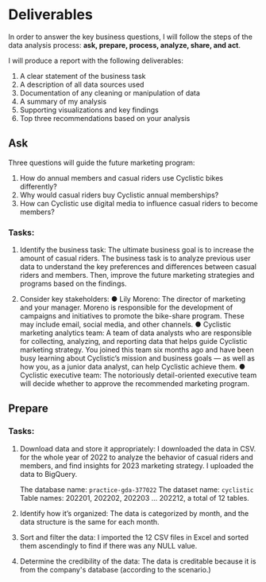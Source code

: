 # Deliverables
In order to answer the key business questions, I will follow the steps of the data analysis process: **ask, prepare, process, analyze, share, and act**.

I will produce a report with the following deliverables:

1. A clear statement of the business task
2. A description of all data sources used
3. Documentation of any cleaning or manipulation of data
4. A summary of my analysis
5. Supporting visualizations and key findings
6. Top three recommendations based on your analysis

## Ask

Three questions will guide the future marketing program:
 1. How do annual members and casual riders use Cyclistic bikes differently?
 2. Why would casual riders buy Cyclistic annual memberships?
 3. How can Cyclistic use digital media to influence casual riders to become members?
 
### Tasks:
 1. Identify the business task: The ultimate business goal is to increase the amount of casual riders.
    The business task is to analyze previous user data to understand the key preferences and differences between casual riders and members.
    Then, improve the future marketing strategies and programs based on the findings.
    
 2. Consider key stakeholders:
 ● Lily Moreno:
   The director of marketing and your manager. 
   Moreno is responsible for the development of campaigns and initiatives to promote the bike-share program.
   These may include email, social media, and other channels.
 ● Cyclistic marketing analytics team: 
   A team of data analysts who are responsible for collecting, analyzing, and reporting data that helps guide Cyclistic marketing strategy.
   You joined this team six months ago and have been busy learning about Cyclistic’s mission and business goals — as well as how you,
   as a junior data analyst, can help Cyclistic achieve them.
 ● Cyclistic executive team: The notoriously detail-oriented executive team will decide whether to approve the recommended marketing program.
 

## Prepare

### Tasks:
1. Download data and store it appropriately:
    I downloaded the data in CSV. for the whole year of 2022 to analyze the behavior of casual riders and members, and find insights for 2023 marketing strategy. I uploaded the data to BigQuery.
    
    The database name: `practice-gda-377022`
    The dataset name: `cyclistic`
    Table names: 202201, 202202, 202203 ... 202212, a total of 12 tables.
    
2. Identify how it’s organized:
    The data is categorized by month, and the data structure is the same for each month.
    
3. Sort and filter the data: I imported the 12 CSV files in Excel and sorted them ascendingly to find if there was any NULL value.
4. Determine the credibility of the data: The data is creditable because it is from the company's database (according to the scenario.)
